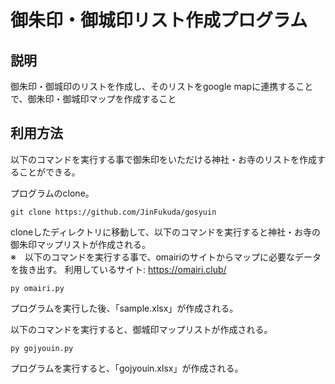 # 御朱印・御城印リスト作成プログラム

## 説明

御朱印・御城印のリストを作成し、そのリストをgoogle mapに連携することで、御朱印・御城印マップを作成すること

## 利用方法

以下のコマンドを実行する事で御朱印をいただける神社・お寺のリストを作成することができる。

プログラムのclone。
```
git clone https://github.com/JinFukuda/gosyuin
```

cloneしたディレクトリに移動して、以下のコマンドを実行すると神社・お寺の御朱印マップリストが作成される。<br/>
※　以下のコマンドを実行する事で、omairiのサイトからマップに必要なデータを抜き出す。
利用しているサイト: https://omairi.club/
```
py omairi.py
```

プログラムを実行した後、「sample.xlsx」が作成される。<br/>

以下のコマンドを実行すると、御城印マップリストが作成される。
```
py gojyouin.py
```

プログラムを実行すると、「gojyouin.xlsx」が作成される。


